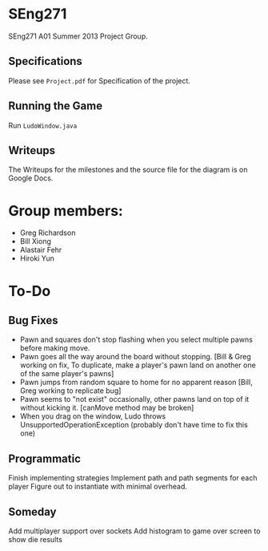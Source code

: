 SEng271
=======

SEng271 A01 Summer 2013 Project Group.

## Specifications ##
Please see `Project.pdf` for Specification of the project.

## Running the Game ##
Run `LudoWindow.java`

## Writeups ##
The Writeups for the milestones and the source file for the diagram is on Google Docs.

Group members:
=======
* Greg Richardson
* Bill Xiong
* Alastair Fehr
* Hiroki Yun

To-Do
=======
## Bug Fixes ##
* Pawn and squares don't stop flashing when you select multiple pawns before making move.
* Pawn goes all the way around the board without stopping. [Bill & Greg working on fix, To duplicate, make a player's pawn land on another one of the same player's pawns]
* Pawn jumps from random square to home for no apparent reason [Bill, Greg working to replicate bug]
* Pawn seems to "not exist" occasionally, other pawns land on top of it without kicking it. [canMove method may be broken]
* When you drag on the window, Ludo throws UnsupportedOperationException (probably don't have time to fix this one)

## Programmatic ##
Finish implementing strategies
Implement path and path segments for each player
Figure out to instantiate with minimal overhead.

## Someday ##
Add multiplayer support over sockets
Add histogram to game over screen to show die results